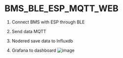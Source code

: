 # BMS_BLE_ESP_MQTT_WEB

1) Connect BMS with ESP through BLE

2) Send data MQTT

3) Nodered save data to Influxdb

4) Grafana to dashboard
![image](https://github.com/cachep213/BMS_BLE_ESP_MQTT_WEB/assets/40739408/b2df882a-7d11-448d-ae30-13e9016a9691)

